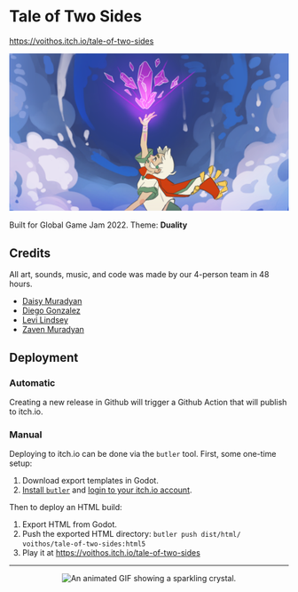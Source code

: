 # Tale of Two Sides

https://voithos.itch.io/tale-of-two-sides

![Title art](assets/ui/cover.png)

Built for Global Game Jam 2022. Theme: **Duality**

## Credits

All art, sounds, music, and code was made by our 4-person team in 48 hours.

- [Daisy Muradyan](https://ladychamomile.ink/)
- [Diego Gonzalez](https://drgvdg.itch.io/)
- [Levi Lindsey](https://www.levi.dev/)
- [Zaven Muradyan](https://voithos.io/)

## Deployment

### Automatic

Creating a new release in Github will trigger a Github Action that will publish to itch.io.

### Manual

Deploying to itch.io can be done via the `butler` tool. First, some one-time setup:

1. Download export templates in Godot.
1. [Install `butler`](https://itch.io/docs/butler/installing.html) and [login to your itch.io account](https://itch.io/docs/butler/login.html).

Then to deploy an HTML build:

1. Export HTML from Godot.
1. Push the exported HTML directory: `butler push dist/html/ voithos/tale-of-two-sides:html5`
1. Play it at https://voithos.itch.io/tale-of-two-sides

---

<p align="center">
  <img src="https://github.com/voithos/tale-of-two-sides/blob/main/assets/props/icon_128.gif"
       alt="An animated GIF showing a sparkling crystal.">
</p>

